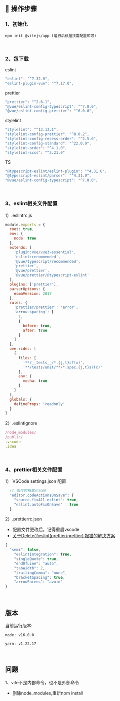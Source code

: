 
## 🚀 操作步骤

### 1、初始化

```
npm init @vitejs/app (运行后根据按需配置即可)
```

<br/>

### 2、包下载

eslint
```javaScript
"eslint": "^7.32.0",
"eslint-plugin-vue": "^7.17.0",
```

prettier
```javaScript
"prettier": "^2.6.1",
"@vue/eslint-config-typescript": "^7.0.0",
"@vue/eslint-config-prettier": "^6.0.0",
```

stylelint
```javaScript
"stylelint": "^13.13.1",
"stylelint-config-prettier": "^8.0.2",
"stylelint-config-recess-order": "^2.5.0",
"stylelint-config-standard": "^22.0.0",
"stylelint-order": "^4.1.0",
"stylelint-scss": "^3.21.0"
```

TS
```javaScript
"@typescript-eslint/eslint-plugin": "^4.31.0",
"@typescript-eslint/parser": "^4.31.0",
"@vue/eslint-config-typescript": "^7.0.0",
```

<br/>

### 3、eslint相关文件配置

1）.eslintrc.js
```javaScript
module.exports = {
  root: true,
  env: {
    node: true
  },
  extends: [
    'plugin:vue/vue3-essential',
    'eslint:recommended',
    '@vue/typescript/recommended',
    'prettier',
    '@vue/prettier',
    '@vue/prettier/@typescript-eslint'
  ],
  plugins: ['prettier'],
  parserOptions: {
    ecmaVersion: 2017
  },
  rules: {
    'prettier/prettier': 'error',
    'arrow-spacing': [
      2,
      {
        before: true,
        after: true
      }
    ]
  },
  overrides: [
    {
      files: [
        '**/__tests__/*.{j,t}s?(x)',
        '**/tests/unit/**/*.spec.{j,t}s?(x)'
      ],
      env: {
        mocha: true
      }
    }
  ],
  globals: {
    defineProps: 'readonly'
  }
}

```

2）.eslintignore
```javaScript
/node_modules/
/public/
.vscode
.idea
```

<br/>

### 4、prettier相关文件配置

1） VSCode settings.json 配置

```javaScript
  // 保存时格式化代码
  "editor.codeActionsOnSave": {
    "source.fixAll.eslint": true,
    "eslint.autoFixOnSave" : true
  }
```

2）.prettierrc.json
* 配置文件更改后，记得重启vscode
* [关于Delete`CR`eslint(prettier/prettier) 报错的解决方案](https://shuliqi.github.io/2020/06/06/%E5%85%B3%E4%BA%8EDelete%60CR%60eslint-prettier-prettier-%E6%8A%A5%E9%94%99%E7%9A%84%E8%A7%A3%E5%86%B3%E6%96%B9%E6%A1%88/#%E9%97%AE%E9%A2%98%E7%9A%84%E6%8F%90%E5%87%BA)
```javaScript
{ 
  "semi": false,
	"eslintIntegration": true,
	"singleQuote": true,
	"endOfLine": "auto",
	"tabWidth": 2,
	"trailingComma": "none",
	"bracketSpacing": true,
	"arrowParens": "avoid"
}

```


<br/>

## 版本

当前运行版本:
```
node: v16.0.0

yarn: v1.22.17
```

<br/>

## 问题

1、vite不是内部命令，也不是外部命令

* 删除node_modules,重新npm install